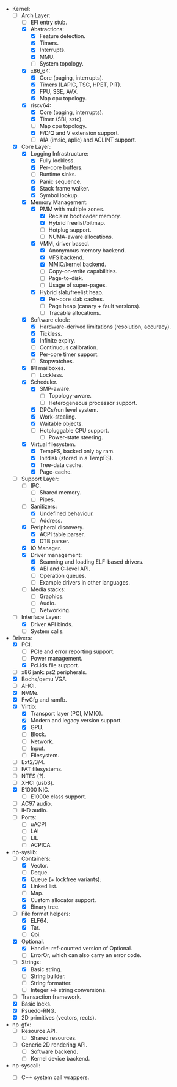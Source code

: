 - Kernel:
    - [ ] Arch Layer:
        - [ ] EFI entry stub.
        - [x] Abstractions:
            - [x] Feature detection.
            - [x] Timers.
            - [x] Interrupts.
            - [x] MMU.
            - [ ] System topology.
        - [x] x86_64:
            - [x] Core (paging, interrupts).
            - [x] Timers (LAPIC, TSC, HPET, PIT).
            - [x] FPU, SSE, AVX.
            - [x] Map cpu topology.
        - [x] riscv64:
            - [x] Core (paging, interrupts).
            - [x] Timer (SBI, sstc).
            - [ ] Map cpu topology.
            - [x] F/D/Q and V extension support.
            - [ ] AIA (imsic, aplic) and ACLINT support.
    - [x] Core Layer:
        - [x] Logging Infrastructure:
            - [x] Fully lockless.
            - [x] Per-core buffers.
            - [ ] Runtime sinks.
            - [x] Panic sequence.
            - [x] Stack frame walker.
            - [x] Symbol lookup.
        - [x] Memory Management:
            - [x] PMM with multiple zones.
                - [x] Reclaim bootloader memory.
                - [x] Hybrid freelist/bitmap.
                - [ ] Hotplug support.
                - [ ] NUMA-aware allocations.
            - [x] VMM, driver based.
                - [x] Anonymous memory backend.
                - [x] VFS backend.
                - [x] MMIO/kernel backend.
                - [ ] Copy-on-write capabilities.
                - [ ] Page-to-disk.
                - [ ] Usage of super-pages.
            - [x] Hybrid slab/freelist heap.
                - [x] Per-core slab caches.
                - [ ] Page heap (canary + fault versions).
                - [ ] Tracable allocations.
        - [x] Software clock:
            - [x] Hardware-derived limitations (resolution, accuracy).
            - [x] Tickless.
            - [x] Infinite expiry.
            - [ ] Continuous calibration.
            - [x] Per-core timer support.
            - [ ] Stopwatches.
        - [x] IPI mailboxes.
            - [ ] Lockless.
        - [x] Scheduler.
            - [x] SMP-aware.
                - [ ] Topology-aware.
                - [ ] Heterogeneous processor support.
            - [x] DPCs/run level system.
            - [x] Work-stealing.
            - [x] Waitable objects.
            - [ ] Hotpluggable CPU support.
                - [ ] Power-state steering.
        - [x] Virtual filesystem.
            - [x] TempFS, backed only by ram.
            - [x] Initdisk (stored in a TempFS).
            - [x] Tree-data cache.
            - [x] Page-cache.
    - [ ] Support Layer:
        - [ ] IPC.
            - [ ] Shared memory.
            - [ ] Pipes.
        - [ ] Sanitizers:
            - [x] Undefined behaviour.
            - [ ] Address.
        - [x] Peripheral discovery.
            - [x] ACPI table parser.
            - [x] DTB parser.
        - [x] IO Manager.
        - [x] Driver management:
            - [x] Scanning and loading ELF-based drivers.
            - [x] ABI and C-level API.
            - [ ] Operation queues.
            - [ ] Example drivers in other languages.
        - [ ] Media stacks:
            - [ ] Graphics.
            - [ ] Audio.
            - [ ] Networking.
    - [ ] Interface Layer:
        - [x] Driver API binds.
        - [ ] System calls.

- Drivers:
    - [x] PCI.
        - [ ] PCIe and error reporting support.
        - [ ] Power management.
        - [x] Pci.ids file support.
    - [ ] x86 jank: ps2 peripherals.
    - [x] Bochs/qemu VGA.
    - [ ] AHCI.
    - [x] NVMe.
    - [x] FwCfg and ramfb.
    - [x] Virtio:
        - [x] Transport layer (PCI, MMIO).
        - [x] Modern and legacy version support.
        - [x] GPU.
        - [ ] Block.
        - [ ] Network.
        - [ ] Input.
        - [ ] Filesystem.
    - [ ] Ext2/3/4.
    - [ ] FAT filesystems.
    - [ ] NTFS (?).
    - [ ] XHCI (usb3).
    - [x] E1000 NIC.
        - [ ] E1000e class support.
    - [ ] AC97 audio.
    - [ ] iHD audio.
    - [ ] Ports:
        - [ ] uACPI
        - [ ] LAI
        - [ ] LIL
        - [ ] ACPICA

- np-syslib:
    - [ ] Containers:
        - [x] Vector.
        - [ ] Deque.
        - [x] Queue (+ lockfree variants).
        - [x] Linked list.
        - [ ] Map.
        - [x] Custom allocator support.
        - [x] Binary tree.
    - [ ] File format helpers:
        - [x] ELF64.
        - [x] Tar.
        - [ ] Qoi.
    - [x] Optional.
        - [x] Handle: ref-counted version of Optional.
        - [ ] ErrorOr, which can also carry an error code.
    - [ ] Strings:
        - [x] Basic string.
        - [ ] String builder.
        - [ ] String formatter.
        - [ ] Integer <-> string conversions.
    - [ ] Transaction framework.
    - [x] Basic locks.
    - [x] Psuedo-RNG.
    - [x] 2D primitives (vectors, rects).

- np-gfx:
    - [ ] Resource API.
        - [ ] Shared resources.
    - [ ] Generic 2D rendering API.
        - [ ] Software backend.
        - [ ] Kernel device backend.

- np-syscall:
    - [ ] C++ system call wrappers.

